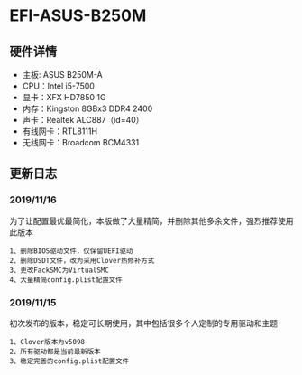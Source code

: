 # EFI-ASUS-B250M

## 硬件详情
- 主板: ASUS B250M-A
- CPU：Intel i5-7500
- 显卡：XFX HD7850 1G
- 内存：Kingston 8GBx3 DDR4 2400
- 声卡：Realtek ALC887（id=40）
- 有线网卡：RTL8111H
- 无线网卡：Broadcom BCM4331

## 更新日志

### 2019/11/16
为了让配置最优最简化，本版做了大量精简，并删除其他多余文件，强烈推荐使用此版本

    1、删除BIOS驱动文件，仅保留UEFI驱动
    2、删除DSDT文件，改为采用Clover热修补方式
    3、更改FackSMC为VirtualSMC
    4、大量精简config.plist配置文件
    
### 2019/11/15
初次发布的版本，稳定可长期使用，其中包括很多个人定制的专用驱动和主题

    1、Clover版本为v5098
    2、所有驱动都是当前最新版本
    3、稳定完善的config.plist配置文件
